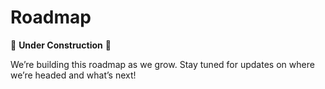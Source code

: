 # Roadmap

🚧 **Under Construction** 🚧

We’re building this roadmap as we grow. Stay tuned for updates on where we’re headed and what’s next!

